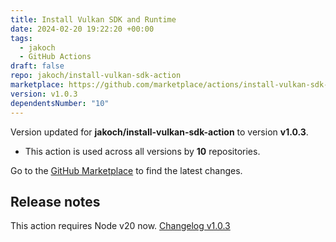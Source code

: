 ```yaml
---
title: Install Vulkan SDK and Runtime
date: 2024-02-20 19:22:20 +00:00
tags:
  - jakoch
  - GitHub Actions
draft: false
repo: jakoch/install-vulkan-sdk-action
marketplace: https://github.com/marketplace/actions/install-vulkan-sdk-and-runtime
version: v1.0.3
dependentsNumber: "10"
---
```



Version updated for **jakoch/install-vulkan-sdk-action** to version **v1.0.3**.
- This action is used across all versions by **10** repositories.

Go to the [GitHub Marketplace](https://github.com/marketplace/actions/install-vulkan-sdk-and-runtime) to find the latest changes.

## Release notes

This action requires Node v20 now.
[Changelog v1.0.3](https://github.com/jakoch/install-vulkan-sdk-action/blob/v1.0.3/CHANGELOG.md#103---02-20-2024)
